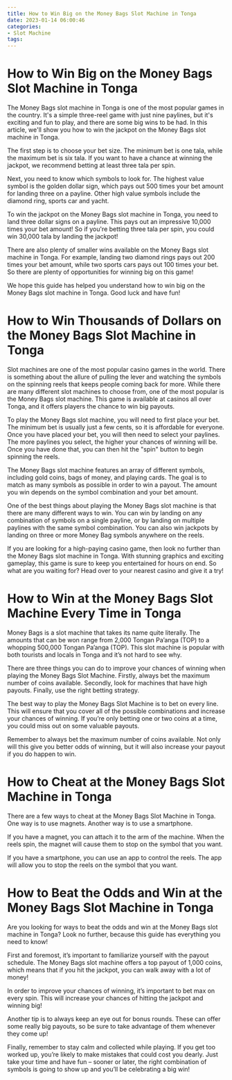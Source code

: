 ```yaml
---
title: How to Win Big on the Money Bags Slot Machine in Tonga
date: 2023-01-14 06:00:46
categories:
- Slot Machine
tags:
---
```



#  How to Win Big on the Money Bags Slot Machine in Tonga

The Money Bags slot machine in Tonga is one of the most popular games in the country. It's a simple three-reel game with just nine paylines, but it's exciting and fun to play, and there are some big wins to be had. In this article, we'll show you how to win the jackpot on the Money Bags slot machine in Tonga.

The first step is to choose your bet size. The minimum bet is one tala, while the maximum bet is six tala. If you want to have a chance at winning the jackpot, we recommend betting at least three tala per spin.

Next, you need to know which symbols to look for. The highest value symbol is the golden dollar sign, which pays out 500 times your bet amount for landing three on a payline. Other high value symbols include the diamond ring, sports car and yacht.

To win the jackpot on the Money Bags slot machine in Tonga, you need to land three dollar signs on a payline. This pays out an impressive 10,000 times your bet amount! So if you're betting three tala per spin, you could win 30,000 tala by landing the jackpot!

There are also plenty of smaller wins available on the Money Bags slot machine in Tonga. For example, landing two diamond rings pays out 200 times your bet amount, while two sports cars pays out 100 times your bet. So there are plenty of opportunities for winning big on this game!

We hope this guide has helped you understand how to win big on the Money Bags slot machine in Tonga. Good luck and have fun!

#  How to Win Thousands of Dollars on the Money Bags Slot Machine in Tonga

Slot machines are one of the most popular casino games in the world. There is something about the allure of pulling the lever and watching the symbols on the spinning reels that keeps people coming back for more. While there are many different slot machines to choose from, one of the most popular is the Money Bags slot machine. This game is available at casinos all over Tonga, and it offers players the chance to win big payouts.

To play the Money Bags slot machine, you will need to first place your bet. The minimum bet is usually just a few cents, so it is affordable for everyone. Once you have placed your bet, you will then need to select your paylines. The more paylines you select, the higher your chances of winning will be. Once you have done that, you can then hit the "spin" button to begin spinning the reels.

The Money Bags slot machine features an array of different symbols, including gold coins, bags of money, and playing cards. The goal is to match as many symbols as possible in order to win a payout. The amount you win depends on the symbol combination and your bet amount.

One of the best things about playing the Money Bags slot machine is that there are many different ways to win. You can win by landing on any combination of symbols on a single payline, or by landing on multiple paylines with the same symbol combination. You can also win jackpots by landing on three or more Money Bag symbols anywhere on the reels.

If you are looking for a high-paying casino game, then look no further than the Money Bags slot machine in Tonga. With stunning graphics and exciting gameplay, this game is sure to keep you entertained for hours on end. So what are you waiting for? Head over to your nearest casino and give it a try!

#  How to Win at the Money Bags Slot Machine Every Time in Tonga

Money Bags is a slot machine that takes its name quite literally. The amounts that can be won range from 2,000 Tongan Pa’anga (TOP) to a whopping 500,000 Tongan Pa’anga (TOP). This slot machine is popular with both tourists and locals in Tonga and it’s not hard to see why.

There are three things you can do to improve your chances of winning when playing the Money Bags Slot Machine. Firstly, always bet the maximum number of coins available. Secondly, look for machines that have high payouts. Finally, use the right betting strategy.

The best way to play the Money Bags Slot Machine is to bet on every line. This will ensure that you cover all of the possible combinations and increase your chances of winning. If you’re only betting one or two coins at a time, you could miss out on some valuable payouts.

Remember to always bet the maximum number of coins available. Not only will this give you better odds of winning, but it will also increase your payout if you do happen to win.

#  How to Cheat at the Money Bags Slot Machine in Tonga 

There are a few ways to cheat at the Money Bags Slot Machine in Tonga. One way is to use magnets. Another way is to use a smartphone.

If you have a magnet, you can attach it to the arm of the machine. When the reels spin, the magnet will cause them to stop on the symbol that you want.

If you have a smartphone, you can use an app to control the reels. The app will allow you to stop the reels on the symbol that you want.

#  How to Beat the Odds and Win at the Money Bags Slot Machine in Tonga

Are you looking for ways to beat the odds and win at the Money Bags slot machine in Tonga? Look no further, because this guide has everything you need to know!

First and foremost, it’s important to familiarize yourself with the payout schedule. The Money Bags slot machine offers a top payout of 1,000 coins, which means that if you hit the jackpot, you can walk away with a lot of money!

In order to improve your chances of winning, it’s important to bet max on every spin. This will increase your chances of hitting the jackpot and winning big!

Another tip is to always keep an eye out for bonus rounds. These can offer some really big payouts, so be sure to take advantage of them whenever they come up!

Finally, remember to stay calm and collected while playing. If you get too worked up, you’re likely to make mistakes that could cost you dearly. Just take your time and have fun – sooner or later, the right combination of symbols is going to show up and you’ll be celebrating a big win!